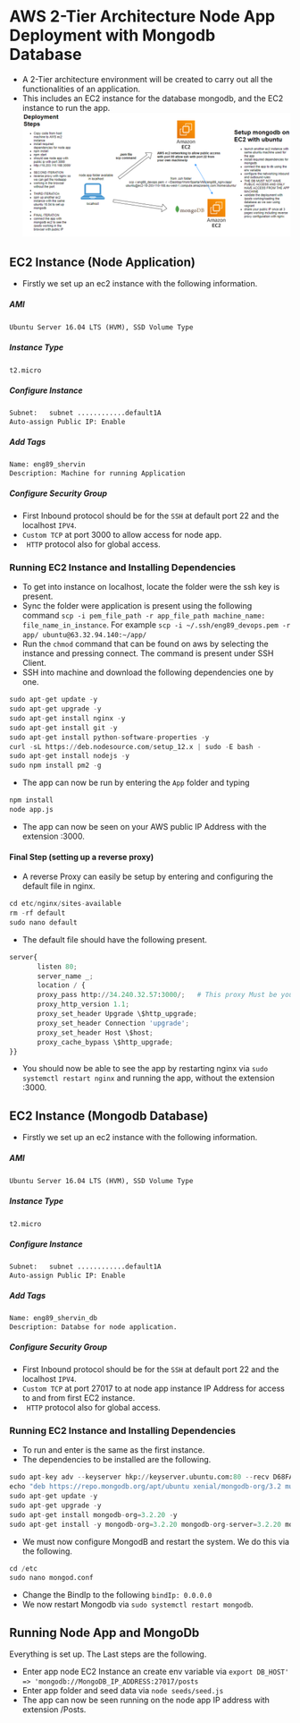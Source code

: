 # AWS 2-Tier Architecture Node App Deployment with Mongodb Database

-  A 2-Tier architecture environment will be created to carry out all the functionalities of an 
application.
- This includes an EC2 instance for the database mongodb, and the EC2 instance to run the app.
![alt text](2Tier_app_deployment_on_aws_diagram.png)


## EC2 Instance (Node Application)
- Firstly we set up an ec2 instance with the following information.
##### AMI
`Ubuntu Server 16.04 LTS (HVM), SSD Volume Type`
##### Instance Type
`t2.micro`
##### Configure Instance 
```
Subnet:   subnet ............default1A
Auto-assign Public IP: Enable
```
##### Add Tags
``` 
Name: eng89_shervin
Description: Machine for running Application  
```
##### Configure Security Group 
- First Inbound protocol should be for the `SSH` at default port 22 and the localhost `IPV4`.
- `Custom TCP` at port 3000 to allow access for node app.
- ` HTTP` protocol also for global access.

### Running EC2 Instance and Installing Dependencies

- To get into instance on localhost, locate the folder were the ssh key is present.
- Sync the folder were application is present using the following command `scp -i pem_file_path -r app_file_path machine_name: file_name_in_instance`. For example `scp -i ~/.ssh/eng89_devops.pem -r app/ ubuntu@63.32.94.140:~/app/`
- Run the `chmod` command that can be found on aws by selecting the instance and pressing connect. The command is present under SSH Client.
- SSH into machine and download the following dependencies one by one.

```python
sudo apt-get update -y
sudo apt-get upgrade -y
sudo apt-get install nginx -y
sudo apt-get install git -y
sudo apt-get install python-software-properties -y
curl -sL https://deb.nodesource.com/setup_12.x | sudo -E bash -
sudo apt-get install nodejs -y
sudo npm install pm2 -g
```
- The app can now be run by entering the `App` folder and typing
```python
npm install
node app.js
```
- The app can now be seen on your AWS public IP Address with the extension :3000.

#### Final Step (setting up a reverse proxy)
- A reverse Proxy can easily be setup by entering and configuring the default file in nginx.
```python
cd etc/nginx/sites-available
rm -rf default
sudo nano default
```
- The default file should have the following present.
```python
server{
       listen 80;
       server_name _;
       location / {
       proxy_pass http://34.240.32.57:3000/;   # This proxy Must be your Instance Public IP Address
       proxy_http_version 1.1;
       proxy_set_header Upgrade \$http_upgrade;
       proxy_set_header Connection 'upgrade';
       proxy_set_header Host \$host;
       proxy_cache_bypass \$http_upgrade;
}}
```
- You should now be able to see the app by restarting nginx via `sudo systemctl restart nginx` and running the app, without the extension :3000.


## EC2 Instance (Mongodb Database)
- Firstly we set up an ec2 instance with the following information.
##### AMI
`Ubuntu Server 16.04 LTS (HVM), SSD Volume Type`
##### Instance Type
`t2.micro`
##### Configure Instance 
```
Subnet:   subnet ............default1A
Auto-assign Public IP: Enable
```
##### Add Tags
``` 
Name: eng89_shervin_db
Description: Databse for node application.  
```
##### Configure Security Group 
- First Inbound protocol should be for the `SSH` at default port 22 and the localhost `IPV4`.
- `Custom TCP` at port 27017 to at node app instance IP Address for access to and from first EC2 instance.
- ` HTTP` protocol also for global access.

### Running EC2 Instance and Installing Dependencies
- To run and enter is the same as the first instance.
- The dependencies to be installed are the following.
```python
sudo apt-key adv --keyserver hkp://keyserver.ubuntu.com:80 --recv D68FA50FEA312927
echo "deb https://repo.mongodb.org/apt/ubuntu xenial/mongodb-org/3.2 multiverse" | sudo tee /etc/apt/sources.list.d/mongodb-org-3.2.list
sudo apt-get update -y
sudo apt-get upgrade -y
sudo apt-get install mongodb-org=3.2.20 -y
sudo apt-get install -y mongodb-org=3.2.20 mongodb-org-server=3.2.20 mongodb-org-shell=3.2.20 mongodb-org-mongos=3.2.20 mongodb-org-tools=3.2.20
```
- We must now configure MongodB and restart the system. We do this via the following.
```python
cd /etc
sudo nano mongod.conf
```
- Change the BindIp to the following `bindIp: 0.0.0.0`
- We now restart Mongodb via `sudo systemctl restart mongodb`.



## Running Node App and MongoDb
Everything is set up. The Last steps are the following.
- Enter app node EC2 Instance an create env variable via `export DB_HOST' => 'mongodb://MongoDB_IP_ADDRESS:27017/posts`
- Enter app folder and seed data via `node seeds/seed.js`
- The app can now be seen running on the node app IP address with extension /Posts.
